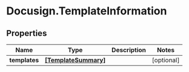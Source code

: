 # Docusign.TemplateInformation

## Properties
Name | Type | Description | Notes
------------ | ------------- | ------------- | -------------
**templates** | [**[TemplateSummary]**](TemplateSummary.md) |  | [optional] 


